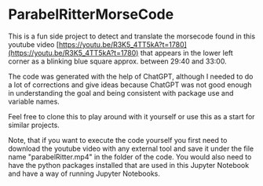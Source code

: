 # ParabelRitterMorseCode

This is a fun side project to detect and translate the morsecode found in this youtube video [https://youtu.be/R3K5_4TT5kA?t=1780](https://youtu.be/R3K5_4TT5kA?t=1780) that appears in the lower left corner as a blinking blue square approx. between 29:40 and 33:00.

The code was generated with the help of ChatGPT, although I needed to do a lot of corrections and give ideas because ChatGPT was not good enough in understanding the goal and being consistent with package use and variable names.

Feel free to clone this to play around with it yourself or use this as a start for similar projects.

Note, that if you want to execute the code yourself you first need to download the youtube video with any external tool and save it under the file name "parabelRitter.mp4" in the folder of the code. You would also need to have the python packages installed that are used in this Jupyter Notebook and have a way of running Jupyter Notebooks.
